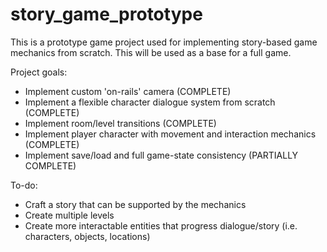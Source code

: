 # story_game_prototype

This is a prototype game project used for implementing story-based game mechanics from scratch. This will be used as a base for a full game.

Project goals:
- Implement custom 'on-rails' camera (COMPLETE)
- Implement a flexible character dialogue system from scratch (COMPLETE)
- Implement room/level transitions (COMPLETE)
- Implement player character with movement and interaction mechanics (COMPLETE)
- Implement save/load and full game-state consistency (PARTIALLY COMPLETE)

To-do:
- Craft a story that can be supported by the mechanics
- Create multiple levels
- Create more interactable entities that progress dialogue/story (i.e. characters, objects, locations)